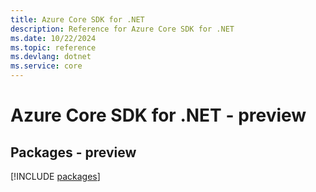 ```yaml
---
title: Azure Core SDK for .NET
description: Reference for Azure Core SDK for .NET
ms.date: 10/22/2024
ms.topic: reference
ms.devlang: dotnet
ms.service: core
---
```

# Azure Core SDK for .NET - preview
## Packages - preview
[!INCLUDE [packages](core-index.md)]